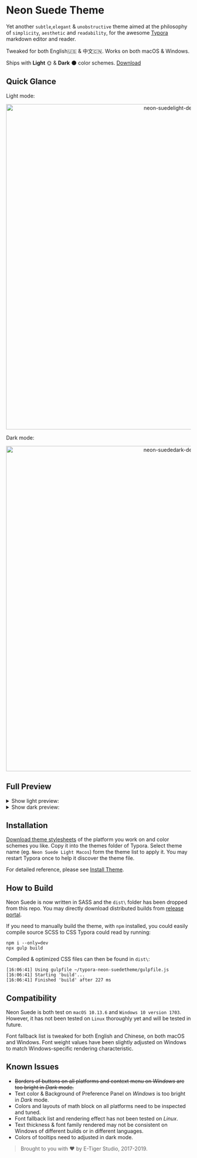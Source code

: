 # Neon Suede Theme

Yet another `subtle`,`elegant` & `unobstructive` theme aimed at the philosophy of `simplicity`, `aesthetic` and `readability`, for the awesome [Typora](https://typora.io/) markdown editor and reader.

Tweaked for both English🇺🇸 & 中文🇨🇳. Works on both macOS & Windows.

Ships with **Light** 🌞 & **Dark** 🌑 color schemes. [Download](https://github.com/etigerstudio/typora-neon-suedetheme/releases/latest)

## Quick Glance

Light mode:

<p align="center">
  <img src="https://github.com/etigerstudio/typora-neon-suedetheme/raw/master/assets/neon-suedelight-demo.png" alt="neon-suedelight-demo" width="887"/>
</p>

Dark mode:

<p align="center">
  <img src="https://github.com/etigerstudio/typora-neon-suedetheme/raw/master/assets/neon-suededark-demo.png" alt="neon-suededark-demo" width="887"/>
</p>

## Full Preview

<details><summary>Show light preview:</summary>
<p align="center">
  <img src="https://github.com/etigerstudio/typora-neon-suedetheme/raw/master/assets/light-preview.png" alt="light-preview" width="648"/>
</p>
</details>

<details><summary>Show dark preview:</summary>
<p align="center">
  <img src="https://github.com/etigerstudio/typora-neon-suedetheme/raw/master/assets/dark-preview.png" alt="dark-preview" width="648"/>
</p>
</details>

## Installation

[Download theme stylesheets](https://github.com/etigerstudio/typora-neon-suedetheme/releases/latest) of the platform you work on and color schemes you like. Copy it into the themes folder of Typora. Select theme name (eg. `Neon Suede Light Macos`) form the theme list to apply it. You may restart Typora once to help it discover the theme file.

For detailed reference, please see [Install Theme](https://theme.typora.io/doc/Install-Theme/).

## How to Build

Neon Suede is now written in SASS and the `dist\` folder has been dropped from this repo. You may directly download distributed builds from [release portal](https://github.com/etigerstudio/typora-neon-suedetheme/releases/latest).

If you need to manually build the theme, with `npm` installed, you could easily compile source SCSS to CSS Typora could read by running:

```
npm i --only=dev
npx gulp build
```

Compiled & optimized CSS files can then be found in `dist\`:

```
[16:06:41] Using gulpfile ~/typora-neon-suedetheme/gulpfile.js
[16:06:41] Starting 'build'...
[16:06:41] Finished 'build' after 227 ms
```



## Compatibility

Neon Suede is both test on `macOS 10.13.6` and `Windows 10 version 1703`. However, it has not been tested on `Linux` thoroughly yet and will be tested in future.

Font fallback list is tweaked for both English and Chinese, on both macOS and Windows. Font weight values have been slightly adjusted on Windows to match Windows-specific rendering characteristic.

## Known Issues

- ~~Borders of buttons on all platforms and context menu on *Windows* are too bright in *Dark* mode.~~
- Text color & Background of Preference Panel on *Windows* is too bright in *Dark* mode.
- Colors and layouts of math block on all platforms need to be inspected and tuned.
- Font fallback list and rendering effect has not been tested on *Linux*.
- Text thickness & font family rendered may not be consistent on Windows of different builds or in different languages.
- Colors of tooltips need to adjusted in dark mode.

> Brought to you with ❤️ by E-Tiger Studio, 2017-2019.
